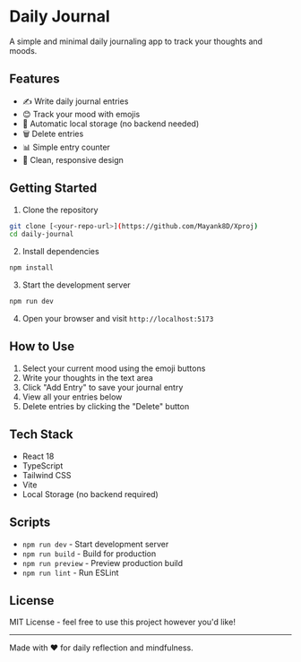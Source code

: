 # Daily Journal

A simple and minimal daily journaling app to track your thoughts and moods.

## Features

- ✍️ Write daily journal entries
- 😊 Track your mood with emojis
- 💾 Automatic local storage (no backend needed)
- 🗑️ Delete entries
- 📊 Simple entry counter
- 📱 Clean, responsive design

## Getting Started

1. Clone the repository
```bash
git clone [<your-repo-url>](https://github.com/Mayank8D/Xproj)
cd daily-journal
```

2. Install dependencies
```bash
npm install
```

3. Start the development server
```bash
npm run dev
```

4. Open your browser and visit `http://localhost:5173`

## How to Use

1. Select your current mood using the emoji buttons
2. Write your thoughts in the text area
3. Click "Add Entry" to save your journal entry
4. View all your entries below
5. Delete entries by clicking the "Delete" button

## Tech Stack

- React 18
- TypeScript
- Tailwind CSS
- Vite
- Local Storage (no backend required)

## Scripts

- `npm run dev` - Start development server
- `npm run build` - Build for production
- `npm run preview` - Preview production build
- `npm run lint` - Run ESLint

## License

MIT License - feel free to use this project however you'd like!

---

Made with ❤️ for daily reflection and mindfulness.
